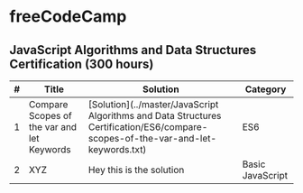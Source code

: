 # freeCodeCamp

## JavaScript Algorithms and Data Structures Certification (300 hours)

| #  | Title |Solution|Category
| ------------- | ------------- |------------- |------------- |
| 1  | Compare Scopes of the var and let Keywords  |[Solution](../master/JavaScript Algorithms and Data Structures Certification/ES6/compare-scopes-of-the-var-and-let-keywords.txt)|ES6
| 2  | XYZ  |Hey this is the solution|Basic JavaScript
